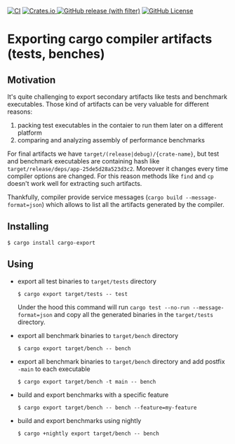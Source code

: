 [![CI](https://github.com/bazhenov/cargo-export/actions/workflows/ci.yaml/badge.svg)](https://github.com/bazhenov/cargo-export/actions/workflows/ci.yaml)
[![Crates.io](https://img.shields.io/crates/v/cargo-export)
](https://crates.io/crates/cargo-export)
[![GitHub release (with filter)](https://img.shields.io/github/v/release/bazhenov/cargo-export)](https://github.com/bazhenov/cargo-export/releases)
[![GitHub License](https://img.shields.io/github/license/bazhenov/cargo-export)](https://github.com/bazhenov/cargo-export?tab=MIT-1-ov-file#readme)

# Exporting cargo compiler artifacts (tests, benches)

## Motivation

It's quite challenging to export secondary artifacts like tests and benchmark executables. Those kind of artifacts can
be very valuable for different reasons:

1. packing test executables in the contaier to run them later on a different platform
2. comparing and analyzing assembly of performance benchmarks

For final artifacts we have `target/(release|debug)/{crate-name}`, but test and benchmark executables are containing
hash like `target/release/deps/app-25de5d28a523d3c2`. Moreover it changes every time compiler options are changed. For
this reason methods like `find` and `cp` doesn't work well for extracting such artifacts.

Thankfully, compiler provide service messages (`cargo build --message-format=json`) which allows to list all the
artifacts generated by the compiler.

## Installing

```console
$ cargo install cargo-export
```

## Using

- export all test binaries to `target/tests` directory
  ```console
  $ cargo export target/tests -- test
  ```

  Under the hood this command will run `cargo test --no-run --message-format=json` and copy all the generated binaries in the `target/tests` directory.

- export all benchmark binaries to `target/bench` directory
  ```console
  $ cargo export target/bench -- bench
  ```

- export all benchmark binaries to `target/bench` directory and add postfix `-main` to each executable
  ```console
  $ cargo export target/bench -t main -- bench
  ```

- build and export benchmarks with a specific feature
  ```console
  $ cargo export target/bench -- bench --feature=my-feature
  ```

- build and export benchmarks using nightly
  ```console
  $ cargo +nightly export target/bench -- bench
  ```
